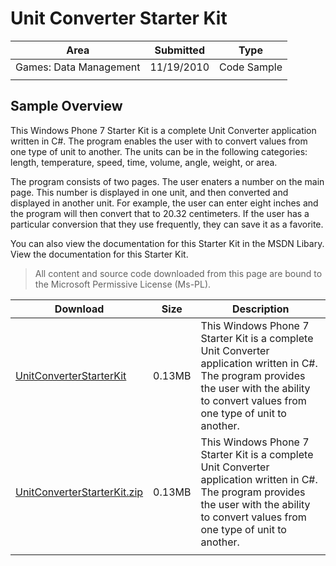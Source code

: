 # Unit Converter Starter Kit

|Area|Submitted|Type|
|-|-|-|
Games: Data Management|11/19/2010|Code Sample
||||

## Sample Overview

This Windows Phone 7 Starter Kit is a complete Unit Converter application written in C#. The program enables the user with to convert values from one type of unit to another. The units can be in the following categories: length, temperature, speed, time, volume, angle, weight, or area.

The program consists of two pages. The user enaters a number on the main page. This number is displayed in one unit, and then converted and displayed in another unit. For example, the user can enter eight inches and the program will then convert that to 20.32 centimeters. If the user has a particular conversion that they use frequently, they can save it as a favorite.

You can also view the documentation for this Starter Kit in the MSDN Libary. View the documentation for this Starter Kit.

> All content and source code downloaded from this page are bound to the Microsoft Permissive License (Ms-PL).

Download | Size | Description
---|---|---|
[UnitConverterStarterKit](https://github.com/simondarksidej/XNAGameStudio/tree/master/Samples/UnitConverterStarterKit) | 0.13MB | This Windows Phone 7 Starter Kit is a complete Unit Converter application written in C#. The program provides the user with the ability to convert values from one type of unit to another.
[UnitConverterStarterKit.zip](https://github.com/simondarksidej/XNAGameStudioZips/raw/zips/UnitConverterStarterKit.zipS) | 0.13MB | This Windows Phone 7 Starter Kit is a complete Unit Converter application written in C#. The program provides the user with the ability to convert values from one type of unit to another.
||||

